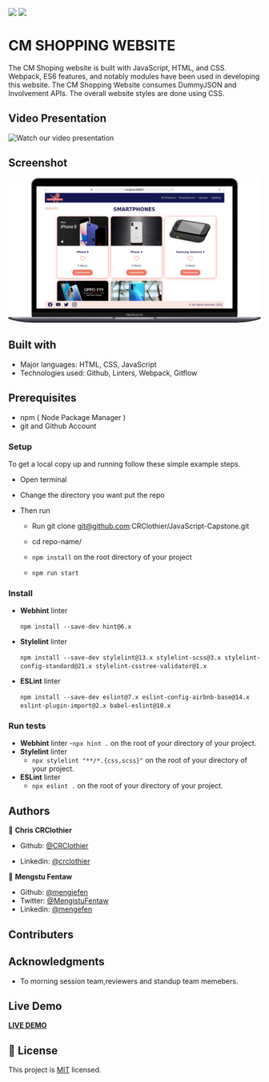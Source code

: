

![](https://img.shields.io/badge/Microverse-blueviolet) [![](https://img.shields.io/badge/LIVE-DEMO-blue)](https://crclothier.github.io/JavaScript-Capstone/)

# CM SHOPPING WEBSITE
The CM Shoping website is built with JavaScript, HTML, and CSS. Webpack, ES6 features, and notably modules have been used in developing this website. The CM Shopping Website consumes DummyJSON and Involvement APIs.  The overall website styles are done using CSS.

## Video Presentation

![Watch our video presentation](https://drive.google.com/drive/folders/1WI6aaFi7xWZvKK4AltanxdRKm0EWhi3I?usp=sharing)

## Screenshot

![screenshot](src/assets/images/screenshot.png)

## Built with

- Major languages: HTML, CSS, JavaScript
- Technologies used: Github, Linters, Webpack, Gitflow

## Prerequisites

- npm ( Node Package Manager )
- git and Github Account

### Setup

To get a local copy up and running follow these simple example steps.

- Open terminal
- Change the directory you want put the repo
- Then run

  - Run git clone git@github.com:CRClothier/JavaScript-Capstone.git

  - cd repo-name/

  - `npm install` on the root directory of your project

  - `npm run start`

### Install

- **Webhint** linter

  `npm install --save-dev hint@6.x`

- **Stylelint** linter

  `npm install --save-dev stylelint@13.x stylelint-scss@3.x stylelint-config-standard@21.x stylelint-csstree-validator@1.x`

- **ESLint** linter

  `npm install --save-dev eslint@7.x eslint-config-airbnb-base@14.x eslint-plugin-import@2.x babel-eslint@10.x`



### Run tests

- **Webhint** linter -`npx hint .` on the root of your directory of your project.
- **Stylelint** linter
  - `npx stylelint "**/*.{css,scss}"` on the root of your directory of your project.
- **ESLint** linter
  - `npx eslint .` on the root of your directory of your project.


## Authors

👤 **Chris CRClothier**
- Github: [@CRClothier](https://github.com/CRClothier)

- Linkedin: [@crclothier](https://www.linkedin.com/in/crclothier/)


👤 **Mengstu Fentaw**

- Github: [@mengiefen](https://github.com/mengiefen)
- Twitter: [@MengistuFentaw](https://twitter.com/MengistuFentaw)
- Linkedin: [@mengefen](https://www.linkedin.com/in/mengefen/)

## Contributers

## Acknowledgments

- To morning session team,reviewers and standup team memebers.

## Live Demo

**[LIVE DEMO](https://crclothier.github.io/JavaScript-Capstone/)**

## 📝 License

This project is [MIT](./MIT.md) licensed.

